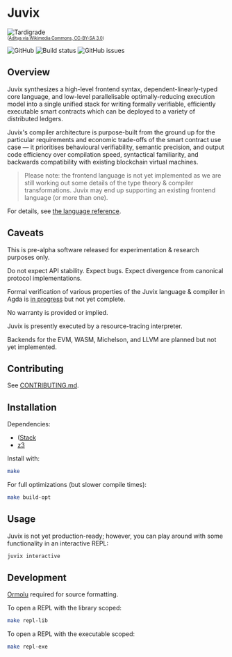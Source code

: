 # Juvix

![Tardigrade](https://upload.wikimedia.org/wikipedia/commons/thumb/c/cd/Water_bear.jpg/279px-Water_bear.jpg)
<br /><sub><sup>([Aditya via Wikimedia Commons, CC-BY-SA 3.0](https://commons.wikimedia.org/wiki/File:Water_bear.jpg))</sup></sub>

![GitHub](https://img.shields.io/github/license/cryptiumlabs/juvix)
![Build status](https://img.shields.io/circleci/build/github/cryptiumlabs/juvix?token=abc123def456)
![GitHub issues](https://img.shields.io/github/issues/cryptiumlabs/juvix)

## Overview

Juvix synthesizes a high-level frontend syntax, dependent-linearly-typed core language, and low-level parallelisable
optimally-reducing execution model into a single unified stack for writing formally verifiable, efficiently executable
smart contracts which can be deployed to a variety of distributed ledgers.

Juvix's compiler architecture is purpose-built from the ground up for the particular requirements and economic trade-offs
of the smart contract use case — it prioritises behavioural verifiability, semantic precision, and output code efficiency over compilation speed,
syntactical familiarity, and backwards compatibility with existing blockchain virtual machines.

> Please note: the frontend language is not yet implemented as we are still working out some details of the type theory & compiler transformations.
  Juvix may end up supporting an existing frontend language (or more than one).

For details, see [the language reference](./doc/reference/language-reference.pdf).

## Caveats

This is pre-alpha software released for experimentation & research purposes only.

Do not expect API stability. Expect bugs. Expect divergence from canonical protocol implementations.

Formal verification of various properties of the Juvix language & compiler in Agda is [in progress](experimental/qtt-agda) but not yet complete.

No warranty is provided or implied.

Juvix is presently executed by a resource-tracing interpreter.

Backends for the EVM, WASM, Michelson, and LLVM are planned but not yet implemented.

## Contributing

See [CONTRIBUTING.md](./doc/CONTRIBUTING.md).

## Installation

Dependencies:

- ([Stack](https://haskellstack.org)
- [z3](https://github.com/Z3Prover/z3)

Install with:

```bash
make
```

For full optimizations (but slower compile times):

```bash
make build-opt
```

## Usage

Juvix is not yet production-ready; however, you can play around with some functionality in an interactive REPL:

```bash
juvix interactive
```

## Development

[Ormolu](https://github.com/cryptiumlabs/ormolu) required for source formatting.

To open a REPL with the library scoped:

```bash
make repl-lib
```

To open a REPL with the executable scoped:

```bash
make repl-exe
```
